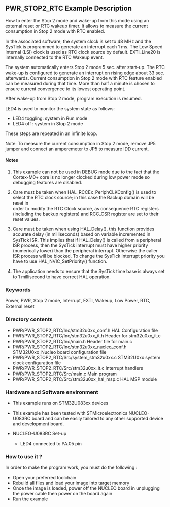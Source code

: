 ## <b>PWR_STOP2_RTC Example Description</b>

How to enter the Stop 2 mode and wake-up from this mode using an external reset 
or RTC wakeup timer.
It allows to measure the current consumption in Stop 2 mode with RTC enabled.

In the associated software, the system clock is set to 48 MHz and the SysTick is 
programmed to generate an interrupt each 1 ms.
The Low Speed Internal (LSI) clock is used as RTC clock source by default.
EXTI_Line20 is internally connected to the RTC Wakeup event.

The system automatically enters Stop 2 mode 5 sec. after start-up. The RTC wake-up 
is configured to generate an interrupt on rising edge about 33 sec. afterwards.
Current consumption in Stop 2 mode with RTC feature enabled can be measured during that time.
More than half a minute is chosen to ensure current convergence to its lowest operating point.

After wake-up from Stop 2 mode, program execution is resumed.

LED4 is used to monitor the system state as follows:

 - LED4 toggling: system in Run mode
 - LED4 off : system in Stop 2 mode

These steps are repeated in an infinite loop.

Note: To measure the current consumption in Stop 2 mode, remove JP5 jumper 
      and connect an amperemeter to JP5 to measure IDD current.

#### <b>Notes</b>

 1. This example can not be used in DEBUG mode due to the fact 
    that the Cortex-M0+ core is no longer clocked during low power mode 
    so debugging features are disabled.

 2. Care must be taken when HAL_RCCEx_PeriphCLKConfig() is used to select 
    the RTC clock source; in this case the Backup domain will be reset in  
    order to modify the RTC Clock source, as consequence RTC registers (including 
    the backup registers) and RCC_CSR register are set to their reset values.

 3. Care must be taken when using HAL_Delay(), this function provides accurate delay (in milliseconds)
    based on variable incremented in SysTick ISR. This implies that if HAL_Delay() is called from
    a peripheral ISR process, then the SysTick interrupt must have higher priority (numerically lower)
    than the peripheral interrupt. Otherwise the caller ISR process will be blocked.
    To change the SysTick interrupt priority you have to use HAL_NVIC_SetPriority() function.
      
 4. The application needs to ensure that the SysTick time base is always set to 1 millisecond
    to have correct HAL operation.

### <b>Keywords</b>

Power, PWR, Stop 2 mode, Interrupt, EXTI, Wakeup, Low Power, RTC, External reset

### <b>Directory contents</b>

  - PWR/PWR_STOP2_RTC/Inc/stm32u0xx_conf.h         HAL Configuration file
  - PWR/PWR_STOP2_RTC/Inc/stm32u0xx_it.h           Header for stm32u0xx_it.c
  - PWR/PWR_STOP2_RTC/Inc/main.h                   Header file for main.c
  - PWR/PWR_STOP2_RTC/Inc/stm32u0xx_nucleo_conf.h  STM32U0xx_Nucleo board configuration file
  - PWR/PWR_STOP2_RTC/Src/system_stm32u0xx.c       STM32U0xx system clock configuration file
  - PWR/PWR_STOP2_RTC/Src/stm32u0xx_it.c           Interrupt handlers
  - PWR/PWR_STOP2_RTC/Src/main.c                   Main program
  - PWR/PWR_STOP2_RTC/Src/stm32u0xx_hal_msp.c      HAL MSP module

### <b>Hardware and Software environment</b>

  - This example runs on STM32U083xx devices

  - This example has been tested with STMicroelectronics NUCLEO-U083RC
    board and can be easily tailored to any other supported device 
    and development board.

  - NUCLEO-U083RC Set-up
    - LED4 connected to PA.05 pin

### <b>How to use it ?</b>

In order to make the program work, you must do the following :

 - Open your preferred toolchain
 - Rebuild all files and load your image into target memory
 - Once the image is loaded, power off the NUCLEO board in unplugging
   the power cable then power on the board again 
 - Run the example

